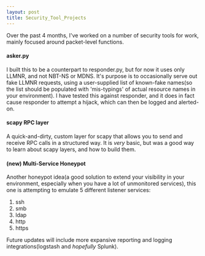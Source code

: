 ```yaml
---
layout: post
title: Security_Tool_Projects
---
```


Over the past 4 months, I've worked on a number of security tools for work, mainly focused around packet-level functions.

#### asker.py

I built this to be a counterpart to responder.py, but for now it uses only LLMNR, and not NBT-NS or MDNS. It's purpose is to occasionally serve out fake LLMNR requests, using a user-supplied list of known-fake names(so the list should be populated with 'mis-typings' of actual resource names in your environment).
I have tested this against responder, and it does in fact cause responder to attempt a hijack, which can then be logged and alerted-on.

#### scapy RPC layer

A quick-and-dirty, custom layer for scapy that allows you to send and receive RPC calls in a structured way. It is *very* basic, but was a good way to learn about scapy layers, and how to build them.

#### (new) Multi-Service Honeypot

Another honeypot idea(a good solution to extend your visibility in your environment, especially when you have a lot of unmonitored services), this one is attempting to emulate 5 different listener services:
1. ssh
2. smb
3. ldap
4. http
5. https

Future updates will include more expansive reporting and logging integrations(logstash and *hopefully* Splunk).
